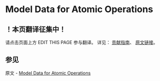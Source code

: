 # Model Data for Atomic Operations

## ！本页翻译征集中！

请点击页面上方 EDIT THIS PAGE 参与翻译。
详见：
[贡献指南]( https://github.com/JinMuInfo/MongoDB-Manual-zh/blob/master/CONTRIBUTING.md )、
[原文链接](  https://docs.mongodb.com/manual/tutorial/model-data-for-atomic-operations/  )。

## 参见

原文 - [Model Data for Atomic Operations]( https://docs.mongodb.com/manual/tutorial/model-data-for-atomic-operations/ )

